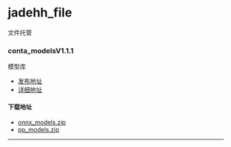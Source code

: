 # jadehh_file
文件托管
### conta_modelsV1.1.1
模型库
* [发布地址](https://github.com/jadehh/ContainerOCR/releases/tag/conta_modelsV1.1.1)
* [详细地址](https://github.com/jadehh/jadehh_file/releases/tag/conta_modelsV1.1.1)
#### 下载地址
* [onnx_models.zip](https://gh.con.sh/https://github.com/jadehh/jadehh_file/releases/download/conta_modelsV1.1.1/onnx_models.zip)
* [pp_models.zip](https://gh.con.sh/https://github.com/jadehh/jadehh_file/releases/download/conta_modelsV1.1.1/pp_models.zip)
---